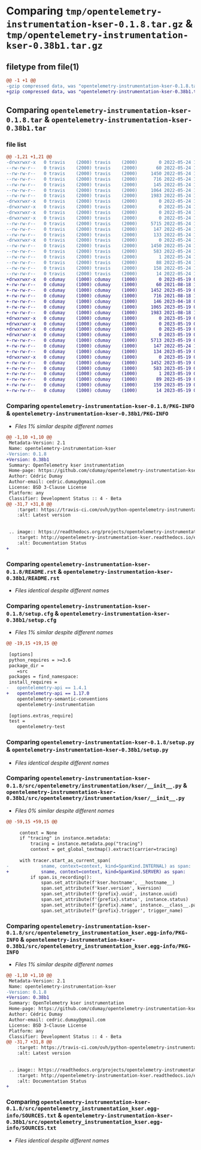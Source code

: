 # Comparing `tmp/opentelemetry-instrumentation-kser-0.1.8.tar.gz` & `tmp/opentelemetry-instrumentation-kser-0.38b1.tar.gz`

## filetype from file(1)

```diff
@@ -1 +1 @@
-gzip compressed data, was "opentelemetry-instrumentation-kser-0.1.8.tar", last modified: Tue May 24 16:25:06 2022, max compression
+gzip compressed data, was "opentelemetry-instrumentation-kser-0.38b1.tar", last modified: Fri May 19 09:14:55 2023, max compression
```

## Comparing `opentelemetry-instrumentation-kser-0.1.8.tar` & `opentelemetry-instrumentation-kser-0.38b1.tar`

### file list

```diff
@@ -1,21 +1,21 @@
-drwxrwxr-x   0 travis    (2000) travis    (2000)        0 2022-05-24 16:25:06.473750 opentelemetry-instrumentation-kser-0.1.8/
--rw-rw-r--   0 travis    (2000) travis    (2000)       60 2022-05-24 16:24:48.000000 opentelemetry-instrumentation-kser-0.1.8/MANIFEST.in
--rw-rw-r--   0 travis    (2000) travis    (2000)     1450 2022-05-24 16:25:06.473750 opentelemetry-instrumentation-kser-0.1.8/PKG-INFO
--rw-rw-r--   0 travis    (2000) travis    (2000)      716 2022-05-24 16:24:48.000000 opentelemetry-instrumentation-kser-0.1.8/README.rst
--rw-rw-r--   0 travis    (2000) travis    (2000)      145 2022-05-24 16:24:48.000000 opentelemetry-instrumentation-kser-0.1.8/requirements.txt
--rw-rw-r--   0 travis    (2000) travis    (2000)     1064 2022-05-24 16:25:06.473750 opentelemetry-instrumentation-kser-0.1.8/setup.cfg
--rw-rw-r--   0 travis    (2000) travis    (2000)     1983 2022-05-24 16:24:48.000000 opentelemetry-instrumentation-kser-0.1.8/setup.py
-drwxrwxr-x   0 travis    (2000) travis    (2000)        0 2022-05-24 16:25:06.469753 opentelemetry-instrumentation-kser-0.1.8/src/
-drwxrwxr-x   0 travis    (2000) travis    (2000)        0 2022-05-24 16:25:06.469753 opentelemetry-instrumentation-kser-0.1.8/src/opentelemetry/
-drwxrwxr-x   0 travis    (2000) travis    (2000)        0 2022-05-24 16:25:06.469753 opentelemetry-instrumentation-kser-0.1.8/src/opentelemetry/instrumentation/
-drwxrwxr-x   0 travis    (2000) travis    (2000)        0 2022-05-24 16:25:06.469753 opentelemetry-instrumentation-kser-0.1.8/src/opentelemetry/instrumentation/kser/
--rw-rw-r--   0 travis    (2000) travis    (2000)     5715 2022-05-24 16:24:48.000000 opentelemetry-instrumentation-kser-0.1.8/src/opentelemetry/instrumentation/kser/__init__.py
--rw-rw-r--   0 travis    (2000) travis    (2000)      147 2022-05-24 16:24:48.000000 opentelemetry-instrumentation-kser-0.1.8/src/opentelemetry/instrumentation/kser/package.py
--rw-rw-r--   0 travis    (2000) travis    (2000)      133 2022-05-24 16:24:48.000000 opentelemetry-instrumentation-kser-0.1.8/src/opentelemetry/instrumentation/kser/version.py
-drwxrwxr-x   0 travis    (2000) travis    (2000)        0 2022-05-24 16:25:06.473750 opentelemetry-instrumentation-kser-0.1.8/src/opentelemetry_instrumentation_kser.egg-info/
--rw-rw-r--   0 travis    (2000) travis    (2000)     1450 2022-05-24 16:25:05.000000 opentelemetry-instrumentation-kser-0.1.8/src/opentelemetry_instrumentation_kser.egg-info/PKG-INFO
--rw-rw-r--   0 travis    (2000) travis    (2000)      583 2022-05-24 16:25:06.000000 opentelemetry-instrumentation-kser-0.1.8/src/opentelemetry_instrumentation_kser.egg-info/SOURCES.txt
--rw-rw-r--   0 travis    (2000) travis    (2000)        1 2022-05-24 16:25:05.000000 opentelemetry-instrumentation-kser-0.1.8/src/opentelemetry_instrumentation_kser.egg-info/dependency_links.txt
--rw-rw-r--   0 travis    (2000) travis    (2000)       88 2022-05-24 16:25:06.000000 opentelemetry-instrumentation-kser-0.1.8/src/opentelemetry_instrumentation_kser.egg-info/entry_points.txt
--rw-rw-r--   0 travis    (2000) travis    (2000)      158 2022-05-24 16:25:06.000000 opentelemetry-instrumentation-kser-0.1.8/src/opentelemetry_instrumentation_kser.egg-info/requires.txt
--rw-rw-r--   0 travis    (2000) travis    (2000)       14 2022-05-24 16:25:06.000000 opentelemetry-instrumentation-kser-0.1.8/src/opentelemetry_instrumentation_kser.egg-info/top_level.txt
+drwxrwxr-x   0 cdumay    (1000) cdumay    (1000)        0 2023-05-19 09:14:55.902277 opentelemetry-instrumentation-kser-0.38b1/
+-rw-rw-r--   0 cdumay    (1000) cdumay    (1000)       60 2021-08-18 19:53:31.000000 opentelemetry-instrumentation-kser-0.38b1/MANIFEST.in
+-rw-rw-r--   0 cdumay    (1000) cdumay    (1000)     1452 2023-05-19 09:14:55.902277 opentelemetry-instrumentation-kser-0.38b1/PKG-INFO
+-rw-rw-r--   0 cdumay    (1000) cdumay    (1000)      716 2021-08-18 19:53:31.000000 opentelemetry-instrumentation-kser-0.38b1/README.rst
+-rw-rw-r--   0 cdumay    (1000) cdumay    (1000)      146 2023-04-18 09:53:20.000000 opentelemetry-instrumentation-kser-0.38b1/requirements.txt
+-rw-rw-r--   0 cdumay    (1000) cdumay    (1000)     1065 2023-05-19 09:14:55.902277 opentelemetry-instrumentation-kser-0.38b1/setup.cfg
+-rw-rw-r--   0 cdumay    (1000) cdumay    (1000)     1983 2021-08-18 19:53:31.000000 opentelemetry-instrumentation-kser-0.38b1/setup.py
+drwxrwxr-x   0 cdumay    (1000) cdumay    (1000)        0 2023-05-19 09:14:55.898277 opentelemetry-instrumentation-kser-0.38b1/src/
+drwxrwxr-x   0 cdumay    (1000) cdumay    (1000)        0 2023-05-19 09:14:55.898277 opentelemetry-instrumentation-kser-0.38b1/src/opentelemetry/
+drwxrwxr-x   0 cdumay    (1000) cdumay    (1000)        0 2023-05-19 09:14:55.898277 opentelemetry-instrumentation-kser-0.38b1/src/opentelemetry/instrumentation/
+drwxrwxr-x   0 cdumay    (1000) cdumay    (1000)        0 2023-05-19 09:14:55.902277 opentelemetry-instrumentation-kser-0.38b1/src/opentelemetry/instrumentation/kser/
+-rw-rw-r--   0 cdumay    (1000) cdumay    (1000)     5713 2023-05-19 08:45:43.000000 opentelemetry-instrumentation-kser-0.38b1/src/opentelemetry/instrumentation/kser/__init__.py
+-rw-rw-r--   0 cdumay    (1000) cdumay    (1000)      147 2022-05-24 16:12:37.000000 opentelemetry-instrumentation-kser-0.38b1/src/opentelemetry/instrumentation/kser/package.py
+-rw-rw-r--   0 cdumay    (1000) cdumay    (1000)      134 2023-05-19 09:14:34.000000 opentelemetry-instrumentation-kser-0.38b1/src/opentelemetry/instrumentation/kser/version.py
+drwxrwxr-x   0 cdumay    (1000) cdumay    (1000)        0 2023-05-19 09:14:55.902277 opentelemetry-instrumentation-kser-0.38b1/src/opentelemetry_instrumentation_kser.egg-info/
+-rw-rw-r--   0 cdumay    (1000) cdumay    (1000)     1452 2023-05-19 09:14:55.000000 opentelemetry-instrumentation-kser-0.38b1/src/opentelemetry_instrumentation_kser.egg-info/PKG-INFO
+-rw-rw-r--   0 cdumay    (1000) cdumay    (1000)      583 2023-05-19 09:14:55.000000 opentelemetry-instrumentation-kser-0.38b1/src/opentelemetry_instrumentation_kser.egg-info/SOURCES.txt
+-rw-rw-r--   0 cdumay    (1000) cdumay    (1000)        1 2023-05-19 09:14:55.000000 opentelemetry-instrumentation-kser-0.38b1/src/opentelemetry_instrumentation_kser.egg-info/dependency_links.txt
+-rw-rw-r--   0 cdumay    (1000) cdumay    (1000)       89 2023-05-19 09:14:55.000000 opentelemetry-instrumentation-kser-0.38b1/src/opentelemetry_instrumentation_kser.egg-info/entry_points.txt
+-rw-rw-r--   0 cdumay    (1000) cdumay    (1000)      159 2023-05-19 09:14:55.000000 opentelemetry-instrumentation-kser-0.38b1/src/opentelemetry_instrumentation_kser.egg-info/requires.txt
+-rw-rw-r--   0 cdumay    (1000) cdumay    (1000)       14 2023-05-19 09:14:55.000000 opentelemetry-instrumentation-kser-0.38b1/src/opentelemetry_instrumentation_kser.egg-info/top_level.txt
```

### Comparing `opentelemetry-instrumentation-kser-0.1.8/PKG-INFO` & `opentelemetry-instrumentation-kser-0.38b1/PKG-INFO`

 * *Files 1% similar despite different names*

```diff
@@ -1,10 +1,10 @@
 Metadata-Version: 2.1
 Name: opentelemetry-instrumentation-kser
-Version: 0.1.8
+Version: 0.38b1
 Summary: OpenTelemetry kser instrumentation
 Home-page: https://github.com/cdumay/opentelemetry-instrumentation-kser
 Author: Cédric Dumay
 Author-email: cedric.dumay@gmail.com
 License: BSD 3-Clause License
 Platform: any
 Classifier: Development Status :: 4 - Beta
@@ -31,7 +31,8 @@
    :target: https://travis-ci.com/ovh/python-opentelemetry-instrumentation-kser
    :alt: Latest version
 
 
 .. image:: https://readthedocs.org/projects/opentelemetry-instrumentation-kser/badge/?version=latest
    :target: http://opentelemetry-instrumentation-kser.readthedocs.io/en/latest/?badge=latest
    :alt: Documentation Status
+
```

### Comparing `opentelemetry-instrumentation-kser-0.1.8/README.rst` & `opentelemetry-instrumentation-kser-0.38b1/README.rst`

 * *Files identical despite different names*

### Comparing `opentelemetry-instrumentation-kser-0.1.8/setup.cfg` & `opentelemetry-instrumentation-kser-0.38b1/setup.cfg`

 * *Files 1% similar despite different names*

```diff
@@ -19,15 +19,15 @@
 
 [options]
 python_requires = >=3.6
 package_dir = 
 	=src
 packages = find_namespace:
 install_requires = 
-	opentelemetry-api == 1.4.1
+	opentelemetry-api == 1.17.0
 	opentelemetry-semantic-conventions
 	opentelemetry-instrumentation
 
 [options.extras_require]
 test = 
 	opentelemetry-test
```

### Comparing `opentelemetry-instrumentation-kser-0.1.8/setup.py` & `opentelemetry-instrumentation-kser-0.38b1/setup.py`

 * *Files identical despite different names*

### Comparing `opentelemetry-instrumentation-kser-0.1.8/src/opentelemetry/instrumentation/kser/__init__.py` & `opentelemetry-instrumentation-kser-0.38b1/src/opentelemetry/instrumentation/kser/__init__.py`

 * *Files 0% similar despite different names*

```diff
@@ -59,15 +59,15 @@
 
     context = None
     if "tracing" in instance.metadata:
         tracing = instance.metadata.pop("tracing")
         context = get_global_textmap().extract(carrier=tracing)
 
     with tracer.start_as_current_span(
-            sname, context=context, kind=SpanKind.INTERNAL) as span:
+            sname, context=context, kind=SpanKind.SERVER) as span:
         if span.is_recording():
             span.set_attribute(f'kser.hostname', __hostname__)
             span.set_attribute(f'kser.version', kversion)
             span.set_attribute(f'{prefix}.uuid', instance.uuid)
             span.set_attribute(f'{prefix}.status', instance.status)
             span.set_attribute(f'{prefix}.name', instance.__class__.path)
             span.set_attribute(f'{prefix}.trigger', trigger_name)
```

### Comparing `opentelemetry-instrumentation-kser-0.1.8/src/opentelemetry_instrumentation_kser.egg-info/PKG-INFO` & `opentelemetry-instrumentation-kser-0.38b1/src/opentelemetry_instrumentation_kser.egg-info/PKG-INFO`

 * *Files 1% similar despite different names*

```diff
@@ -1,10 +1,10 @@
 Metadata-Version: 2.1
 Name: opentelemetry-instrumentation-kser
-Version: 0.1.8
+Version: 0.38b1
 Summary: OpenTelemetry kser instrumentation
 Home-page: https://github.com/cdumay/opentelemetry-instrumentation-kser
 Author: Cédric Dumay
 Author-email: cedric.dumay@gmail.com
 License: BSD 3-Clause License
 Platform: any
 Classifier: Development Status :: 4 - Beta
@@ -31,7 +31,8 @@
    :target: https://travis-ci.com/ovh/python-opentelemetry-instrumentation-kser
    :alt: Latest version
 
 
 .. image:: https://readthedocs.org/projects/opentelemetry-instrumentation-kser/badge/?version=latest
    :target: http://opentelemetry-instrumentation-kser.readthedocs.io/en/latest/?badge=latest
    :alt: Documentation Status
+
```

### Comparing `opentelemetry-instrumentation-kser-0.1.8/src/opentelemetry_instrumentation_kser.egg-info/SOURCES.txt` & `opentelemetry-instrumentation-kser-0.38b1/src/opentelemetry_instrumentation_kser.egg-info/SOURCES.txt`

 * *Files identical despite different names*

